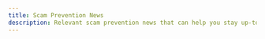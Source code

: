 ```yaml
---
title: Scam Prevention News
description: Relevant scam prevention news that can help you stay up-to-date on prevention tips and methods.
---
```


